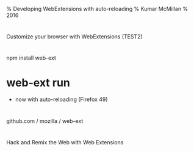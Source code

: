 % Developing WebExtensions with auto-reloading
% Kumar McMillan
% 2016

#

Customize your browser with WebExtensions (TEST2)

#

npm install web-ext

# web-ext run

* now with auto-reloading (Firefox 49)

#

github.com / mozilla / web-ext

#

Hack and Remix the Web with Web Extensions
